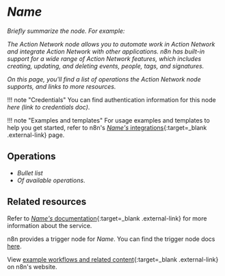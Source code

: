 <!--
# How to use this template

1. Make a new branch. If working on an internal ticket, include it at the start of the name. For example, DOC-123-feature-summary.
2. Create a new file, or find the file you want to edit, in integrations/builtin/app-nodes/. If creating a new file, pay attention to the naming conventions: it should match the node name in the codex file. For example, in the Active Campaign node, the codex file (https://github.com/n8n-io/n8n/blob/master/packages/nodes-base/nodes/ActiveCampaign/ActiveCampaign.node.json) reads: `"node": "n8n-nodes-base.activeCampaign"`. So the app node file name is n8n-nodes-base.activeCampaign.
3. Copy the template into the file (don't copy this comment).
4. Placeholder text is in _italic_ or between <>. Make sure to replace it! 
5. Before publishing, delete any comments.

Use the style guide: https://github.com/n8n-io/n8n-docs/wiki
You can find more info on working with the docs project in the README: https://github.com/n8n-io/n8n-docs/blob/main/README.md

-->

<!-- 
The title should be the name of the integration 
Match the brand name exactly. For example, GitHub NOT Github
-->
# _Name_

_Briefly summarize the node. For example:_ 

_The Action Network node allows you to automate work in Action Network and integrate Action Network with other applications. n8n has built-in support for a wide range of Action Network features, which includes creating, updating, and deleting events, people, tags, and signatures._

_On this page, you'll find a list of operations the Action Network node supports, and links to more resources._

!!! note "Credentials"
    You can find authentication information for this node _here (link to credentials doc)_.

!!! note "Examples and templates"
	For usage examples and templates to help you get started, refer to n8n's [_Name's_ integrations](){:target=_blank .external-link} page.
	
## Operations

* _Bullet list_
* _Of available operations_.

## Related resources

<!-- add a link to the service's documentation. This should usually go direct to the API docs -->
Refer to [_Name's_ documentation](){:target=_blank .external-link} for more information about the service.

<!-- provide a link to the trigger node docs, if there is a trigger node for this service -->
n8n provides a trigger node for _Name_. You can find the trigger node docs [here]().
	
<!-- add a link to the node page on n8n's website. For example: https://n8n.io/integrations/356-gmail/ -->
View [example workflows and related content](){:target=_blank .external-link} on n8n's website.


<!-- 
Add any other sections here. 
You should include: quirks, pain points, complex topics that trip people up
You should not include: basic usage examples
-->
